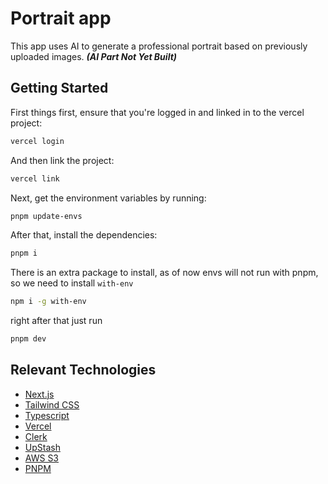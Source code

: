 # Portrait app

This app uses AI to generate a professional portrait based on previously uploaded images.
**_(AI Part Not Yet Built)_**

## Getting Started

First things first, ensure that you're logged in and linked in to the vercel project:

```bash
vercel login

```

And then link the project:

```bash
vercel link
```

Next, get the environment variables by running:

```bash
pnpm update-envs
```

After that, install the dependencies:

```bash
pnpm i
```

There is an extra package to install, as of now envs will not run with pnpm, so we need to install `with-env`

```bash
npm i -g with-env
```

right after that just run

```bash
pnpm dev
```

## Relevant Technologies

- [Next.js](https://nextjs.org/)
- [Tailwind CSS](https://tailwindcss.com/)
- [Typescript](https://www.typescriptlang.org/)
- [Vercel](https://vercel.com/)
- [Clerk](https://clerk.com/)
- [UpStash](https://upstash.com/)
- [AWS S3](https://aws.amazon.com/s3/)
- [PNPM](https://pnpm.io/)
